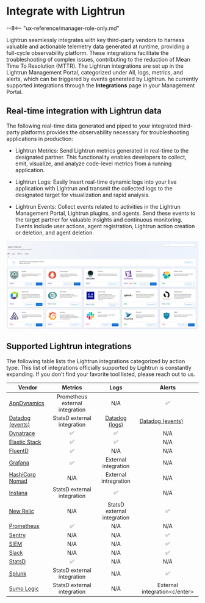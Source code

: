 # Integrate with Lightrun

--8<-- "ux-reference/manager-role-only.md"

Lightrun seamlessly integrates with key third-party vendors to harness valuable and actionable telemetry data generated at runtime, providing a full-cycle observability platform. These integrations facilitate the troubleshooting of complex issues, contributing to the reduction of Mean Time To Resolution (MTTR).
The Lightrun integrations are set up in the Lightrun Management Portal, categorized under All, logs, metrics, and alerts, which can be triggered by events generated by Lightrun.
he currently supported integrations through the **Integrations** page in your Management Portal.

## Real-time integration with Lightrun data
The following real-time data generated and piped to your integrated third-party platforms provides the observability necessary for troubleshooting applications in production:

- Lightrun Metrics: Send Lightrun metrics generated in real-time to the designated partner. This functionality enables developers to collect, emit, visualize, and analyze code-level metrics from a running application. 
  
- Lightrun Logs: Easily Insert real-time dynamic logs into your live application with Lightrun and transmit the collected logs to the designated target for visualization and rapid analysis.


- Lightrun Events: Collect events related to activities in the Lightrun Management Portal, Lightrun plugins, and agents. Send these events to the target partner for valuable insights and continuous  monitoring. Events include user actions, agent registration, Lightrun action creation or deletion, and agent deletion.


![Integrations](../assets/images/integrations-page.png)


## Supported Lightrun integrations

The following table lists the Lightrun integrations categorized by action type.
This list of integrations officially supported by Lightrun is constantly expanding. If you don’t find your favorite tool listed, please reach out to us.

| <center>Vendor</center>             | <center>Metrics</center>                    | <center>Logs</center>                        | <center>Alerts</center>                      |
|--------------------|----------------------------|-----------------------------|-----------------------------|
| [AppDynamics](app-dynamic.md)        | <center>Prometheus external integration</center> | <center>N/A</center>                           | <center>✅</center>                          |                           | <center>External integration</center>       |
| [Datadog (events)](datadog-events.md)| <center>StatsD external integration</center> | <center>[Datadog (logs)](datadog-logs.md)</center>             | [Datadog (events)](datadog-events.md)           |
| [Dynatrace](dynatrace.md)          | <center>✅</center> |<center>✅<center>                           |   <center>N/A</center>                          |
|[Elastic Stack](elastic-stack.md)      | <center>✅</center>                          | <center>✅</center></center>                           |  <center>N/A</center>                           |
| [FluentD](fluentd.md)            | <center>✅</center>                          | <center>N/A</center>                            | <center>N/A</center>                         |
| [Grafana](/integrations/grafana/)            | <center>✅</center>                          | <center>External integration<center>       |<center>N/A</center>   |
| [HashiCorp Nomad](nomad.md)   |<center>N/A</center>  |<center>External intregration</center>  |<center>N/A</center>  |
| [Instana](instana.md)            | <center>StatsD external integration</center> | <center>✅</center>                           | <center>N/A</center>                            |                           |                             |
| [New Relic](/integrations/new-relic/)         | <center>N/A</center>                           | <center>StatsD external integration</center>| <center>✅</center>                           |
| [Prometheus](prometheus.md)         | <center>✅</center>                          | <center>N/A</center>                            | <center>N/A</center>                            |
| [Sentry](/integrations/sentry/)          | <center>N/A</center>                           |<center>N/A</center>                             | <center>✅</center>                           |
| [SIEM](/integrations/siem/)          | <center>N/A</center>                           |<center>N/A</center>                             | <center>✅</center>                           |
| [Slack](https://docs.lightrun.com/slack-alerts-overview-configuration/)              |<center>N/A</center>                            | <center>N/A</center>                            | <center>✅</center>                           |
| [StatsD](statsd.md)| <center>✅</center>                          | <center>N/A</center> | <center>N/A</center>                            |
| [Splunk](/integrations/splunk/) | <center>StatsD external integration</center>|<center>N/A</center>                             | <center>✅</center>                          |
| [Sumo Logic](/integrations/sumo-logic/)| <center>StatsD external integration</center>|<center>N/A</center>                             | <center>External integration<c/enter>       |
